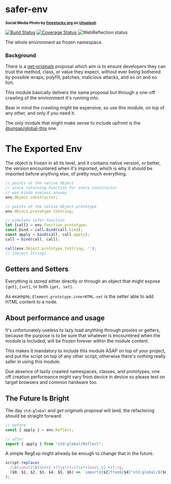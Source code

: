 # safer-env

<sup>**Social Media Photo by [freestocks.org](https://unsplash.com/@freestocks) on [Unsplash](https://unsplash.com/)**</sup>

[![Build Status](https://travis-ci.com/WebReflection/safer-env.svg?branch=master)](https://travis-ci.com/WebReflection/safer-env) [![Coverage Status](https://coveralls.io/repos/github/WebReflection/safer-env/badge.svg?branch=master)](https://coveralls.io/github/WebReflection/safer-env?branch=master) ![WebReflection status](https://offline.report/status/webreflection.svg)

The whole environment as frozen namespace.


### Background

There is a [get-originals](https://github.com/domenic/get-originals) proposal which aim is to ensure developers they can trust the method, class, or value they expect, without ever being bothered by possible wraps, polyfill, patches, malicious attacks, and so on and so fort.

This module basically delivers the same proposal but through a one-off crawling of the environment it's running into.

Bear in mind the crawling might be expensive, so use this module, on top of any other, and only if you need it.

The only module that might make sense to include upfront is the [@ungap/global-this](https://www.npmjs.com/package/@ungap/global-this) one.


# The Exported Env

The object is frozen in all its level, and it contains native version, or better, the version encountered when it's imported, which is why it should be imported before anything else, of pretty much everything.

```js
// points at the native Object
// since returning Function for every constructor
// was kinda useless anyway
env.Object.constructor;

// points at the native Object.prototype
env.Object.prototype.toString;

// simulate safer-function
let {call} = env.Function.prototype;
const bind = call.bind(call.bind);
const apply = bind(call, call.apply);
call = bind(call, call);

call(env.Object.prototype.toString, '');
// [object String]
```


## Getters and Setters

Everything is stored either directly or through an object that might expose `{get}`, `{set}`, or both `{get, set}`.

As example, `Element.prototype.innerHTML.set` is the setter able to add HTML content to a node.


## About performance and usage

It's unfortunately useless to lazy load anything through proxies or getters, because the purpose is to be sure that whatever is encountered when the module is included, will be frozen forever within the module content.

This makes it mandatory to include this module ASAP on top of your project, and put the script on top of any other script, otherwise there's nothing really safer in using this module.

Due absence of lazily crawled namespaces, classes, and prototypes, one off creation performance might vary from device in device so please test on target browsers and common hardware too.


## The Future Is Bright

The day `std:global` and _get originals_ proposal will land, the refactoring should be straight forward:

```js
// before
const { apply } = env.Reflect;

// after
import { apply } from "std:global/Reflect";
```

A simple RegExp might already be enough to change that in the future.

```js
script.replace(
  /\b(const)\b(\s+\{.+?}\s*)(=)(\s*)(env\.)(.+)?;/g,
  ($0, $1, $2, $3, $4, $5, $6) => `import${$2}from${$4}"std:global/${$6}";`
);
```

